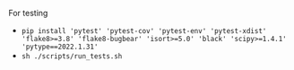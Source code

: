 For testing
- `pip install 'pytest' 'pytest-cov' 'pytest-env' 'pytest-xdist' 'flake8>=3.8' 'flake8-bugbear' 'isort>=5.0' 'black' 'scipy>=1.4.1' 'pytype==2022.1.31'`
- `sh ./scripts/run_tests.sh`